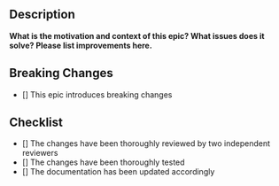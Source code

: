 ## Description

**What is the motivation and context of this epic? What issues does it solve? Please list improvements here.**

## Breaking Changes
- [] This epic introduces breaking changes

## Checklist
- [] The changes have been thoroughly reviewed by two independent reviewers
- [] The changes have been thoroughly tested
- [] The documentation has been updated accordingly